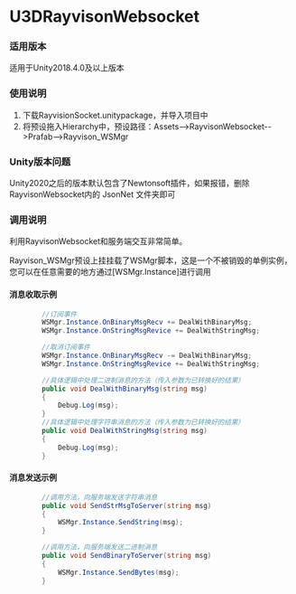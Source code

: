 # U3DRayvisonWebsocket
### 适用版本

适用于Unity2018.4.0及以上版本



### 使用说明

1. 下载RayvisionSocket.unitypackage，并导入项目中
2. 将预设拖入Hierarchy中，预设路径：Assets-->RayvisonWebsocket-->Prafab-->Rayvison_WSMgr

### Unity版本问题

Unity2020之后的版本默认包含了Newtonsoft插件，如果报错，删除 RayvisonWebsocket内的 JsonNet 文件夹即可

### 调用说明

利用RayvisonWebsocket和服务端交互非常简单。

Rayvison_WSMgr预设上挂挂载了WSMgr脚本，这是一个不被销毁的单例实例，您可以在任意需要的地方通过[WSMgr.Instance]进行调用



#### 消息收取示例

```C#
        //订阅事件
        WSMgr.Instance.OnBinaryMsgRecv += DealWithBinaryMsg;
        WSMgr.Instance.OnStringMsgRevice += DealWithStringMsg; 
```

```C#
        //取消订阅事件
        WSMgr.Instance.OnBinaryMsgRecv -= DealWithBinaryMsg;
        WSMgr.Instance.OnStringMsgRevice += DealWithStringMsg;
```

```C#
        //具体逻辑中处理二进制消息的方法（传入参数为已转换好的结果）
        public void DealWithBinaryMsg(string msg)
        { 
            Debug.Log(msg);
        }
        //具体逻辑中处理字符串消息的方法（传入参数为已转换好的结果）
        public void DealWithStringMsg(string msg)
        {
            Debug.Log(msg);
        }
```

#### 消息发送示例
```C#
        //调用方法，向服务端发送字符串消息
        public void SendStrMsgToServer(string msg)
        {
            WSMgr.Instance.SendString(msg);
        }

        //调用方法，向服务端发送二进制消息
        public void SendBinaryToServer(string msg)
        {
            WSMgr.Instance.SendBytes(msg);
        }
```






